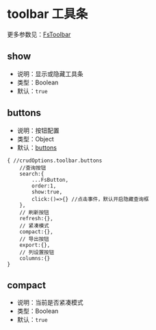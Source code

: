 
# toolbar 工具条

更多参数见：[FsToolbar](/api/components/crud/toolbar/index.md)

## show
* 说明：显示或隐藏工具条
* 类型：Boolean
* 默认：`true`

## buttons

* 说明：按钮配置
* 类型：Object
* 默认：[buttons](#buttons)
```json5
{ //crudOptions.toolbar.buttons
    //查询按钮
    search:{
        ...FsButton,
        order:1,
        show:true,
        click:()=>{} //点击事件，默认开启隐藏查询框
    },
    // 刷新按钮
    refresh:{},
    // 紧凑模式
    compact:{},
    // 导出按钮
    export:{},
    // 列设置按钮
    columns:{}
}
```

## compact
* 说明：当前是否紧凑模式
* 类型：Boolean
* 默认：`true`
